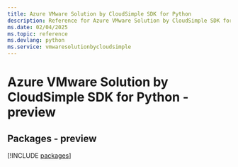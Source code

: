 ```yaml
---
title: Azure VMware Solution by CloudSimple SDK for Python
description: Reference for Azure VMware Solution by CloudSimple SDK for Python
ms.date: 02/04/2025
ms.topic: reference
ms.devlang: python
ms.service: vmwaresolutionbycloudsimple
---
```

# Azure VMware Solution by CloudSimple SDK for Python - preview
## Packages - preview
[!INCLUDE [packages](vmware-solution-by-cloudsimple-index.md)]